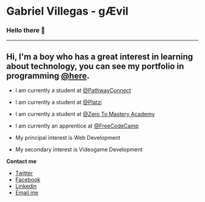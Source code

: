# Gabriel Villegas - gÆvil
### Hello there 👋
---
Hi, I'm a boy who has a great interest in learning about technology, you can see my portfolio in programming [@here](https://g4vill.github.io/myPortfolio/).
---
- I am currently a student at [@PathwayConnect](https://www.byupathway.org/pathwayconnect)
- I am currently a student at [@Platzi](https://www.platzi.com/@g4vill)
- I am currently a student at [@Zero To Mastery Academy](https://www.udemy.com/course/the-complete-web-developer-zero-to-mastery/)
- I am currently an apprentice at [@FreeCodeCamp](https://www.freecodecamp.org/g4vill)

- My principal interest is Web Development 
- My secondary interest is Videogame Development

**Contact me**

- [Twitter](https://twitter.com/g4vill)
- [Facebook](https://www.facebook.com/g4vill)
- [Linkedin](https://www.linkedin.com/in/g4vill/)
- [Email me](mailto:gabrielvillegas.dev@gmail.com)



<!--
**NSpooky/NSpooky** is a ✨ _special_ ✨ repository because its `README.md` (this file) appears on your GitHub profile.
-->
